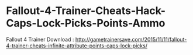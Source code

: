 # Fallout-4-Trainer-Cheats-Hack-Caps-Lock-Picks-Points-Ammo
Fallout 4 Trainer Download :  http://gametrainersave.com/2015/11/11/fallout-4-trainer-cheats-infinite-attribute-points-caps-lock-picks/
